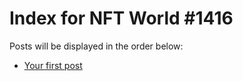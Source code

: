 # Index for NFT World #1416
Posts will be displayed in the order below:

- [Your first post](./001-first.md)

